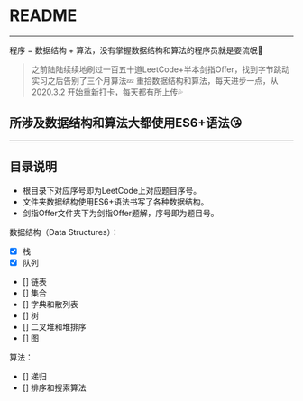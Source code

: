 # README
----

程序 = 数据结构 + 算法，没有掌握数据结构和算法的程序员就是耍流氓:punch:

> 之前陆陆续续地刷过一百五十道LeetCode+半本剑指Offer，找到字节跳动实习之后告别了三个月算法:zzz:
> 重拾数据结构和算法，每天进步一点，从2020.3.2 开始重新打卡，每天都有所上传:sweat_drops:

## 所涉及数据结构和算法大都使用ES6+语法:kissing_heart:
---

## 目录说明
- 根目录下对应序号即为LeetCode上对应题目序号。
- 文件夹数据结构使用ES6+语法书写了各种数据结构。
- 剑指Offer文件夹下为剑指Offer题解，序号即为题目号。

数据结构（Data Structures）：
- [x] 栈
- [x] 队列
- [] 链表
- [] 集合
- [] 字典和散列表
- [] 树
- [] 二叉堆和堆排序
- [] 图

算法：
- [] 递归
- [] 排序和搜索算法
